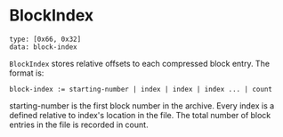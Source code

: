# BlockIndex

```
type: [0x66, 0x32]
data: block-index
```

 `BlockIndex` stores relative offsets to each compressed block entry. The
 format is:

	block-index := starting-number | index | index | index ... | count

 starting-number is the first block number in the archive. Every index is a
 defined relative to index's location in the file. The total number of block
 entries in the file is recorded in count.
